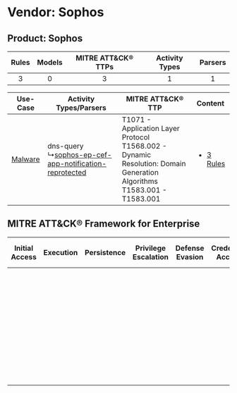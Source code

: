 Vendor: Sophos
==============
Product: Sophos
---------------
| Rules | Models | MITRE ATT&CK® TTPs | Activity Types | Parsers |
|:-----:|:------:|:------------------:|:--------------:|:-------:|
|   3   |   0    |         3          |       1        |    1    |

|    Use-Case    | Activity Types/Parsers    | MITRE ATT&CK® TTP    | Content    |
|:----:| ---- | ---- | ---- |
| [Malware](../../../UseCases/uc_malware.md) |  dns-query<br> ↳[sophos-ep-cef-app-notification-reprotected](Ps/pC_sophosepcefappnotificationreprotected.md)<br> | T1071 - Application Layer Protocol<br>T1568.002 - Dynamic Resolution: Domain Generation Algorithms<br>T1583.001 - T1583.001<br> | [<ul><li>3 Rules</li></ul>](RM/r_m_sophos_sophos_Malware.md) |

MITRE ATT&CK® Framework for Enterprise
--------------------------------------
| Initial Access | Execution | Persistence | Privilege Escalation | Defense Evasion | Credential Access | Discovery | Lateral Movement | Collection | Command and Control                                                                                                                                                                                                                                             | Exfiltration | Impact |
| -------------- | --------- | ----------- | -------------------- | --------------- | ----------------- | --------- | ---------------- | ---------- | --------------------------------------------------------------------------------------------------------------------------------------------------------------------------------------------------------------------------------------------------------------- | ------------ | ------ |
|                |           |             |                      |                 |                   |           |                  |            | [Dynamic Resolution](https://attack.mitre.org/techniques/T1568)<br><br>[Dynamic Resolution: Domain Generation Algorithms](https://attack.mitre.org/techniques/T1568/002)<br><br>[Application Layer Protocol](https://attack.mitre.org/techniques/T1071)<br><br> |              |        |